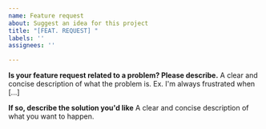 ```yaml
---
name: Feature request
about: Suggest an idea for this project
title: "[FEAT. REQUEST] "
labels: ''
assignees: ''

---
```


**Is your feature request related to a problem? Please describe.**
A clear and concise description of what the problem is. Ex. I'm always frustrated when [...]

**If so, describe the solution you'd like**
A clear and concise description of what you want to happen.
